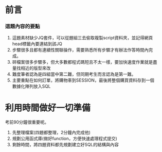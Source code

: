 # 前言

### 這題內容的要點

1. 這題素材缺少JQ套件，可以從題組三去偷取複製script資料夾，並記得網頁head標籤內要連結到該JQ
2. 步驟很多且都有連續性關聯操作，需要熟悉所有步驟才有辦法作答時間內完成。
3. 碎檔案很多步驟多，但大多數都程式碼短且不太一樣，要加快速度作業就是盡量找相近的版型來改
4. 難度筆者認為是四組當中第二難，但同期考生而言認為是第一難。
5. 主要重點在如何訂單，將購物車到SESSION，最後將整個購買資料存到一個數據化陣列放入SQL

# 利用時間做好一切準備

考前90分鐘很重要呢。

1. 先整理檔案\(四題都整理，2分鐘內完成他\)
2. 規劃公用函式庫\(做好function，方便快速處理程式提交\)
3. 剩餘時間，將四題資料都先規劃建立好SQL的結構與內容



